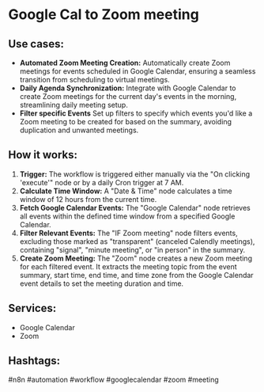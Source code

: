 # Google Cal to Zoom meeting

## Use cases:

- **Automated Zoom Meeting Creation:** Automatically create Zoom meetings for events scheduled in Google Calendar, ensuring a seamless transition from scheduling to virtual meetings.
- **Daily Agenda Synchronization:** Integrate with Google Calendar to create Zoom meetings for the current day's events in the morning, streamlining daily meeting setup.
- **Filter specific Events** Set up filters to specify which events you'd like a Zoom meeting to be created for based on the summary, avoiding duplication and unwanted meetings.

## How it works:

1.  **Trigger:** The workflow is triggered either manually via the "On clicking 'execute'" node or by a daily Cron trigger at 7 AM.
2.  **Calculate Time Window:** A "Date & Time" node calculates a time window of 12 hours from the current time.
3.  **Fetch Google Calendar Events:** The "Google Calendar" node retrieves all events within the defined time window from a specified Google Calendar.
4.  **Filter Relevant Events:** The "IF Zoom meeting" node filters events, excluding those marked as "transparent" (canceled Calendly meetings), containing "signal", "minute meeting", or "in person" in the summary.
5.  **Create Zoom Meeting:** The "Zoom" node creates a new Zoom meeting for each filtered event. It extracts the meeting topic from the event summary, start time, end time, and time zone from the Google Calendar event details to set the meeting duration and time.

## Services:

-   Google Calendar
-   Zoom

## Hashtags:

#n8n #automation #workflow #googlecalendar #zoom #meeting
